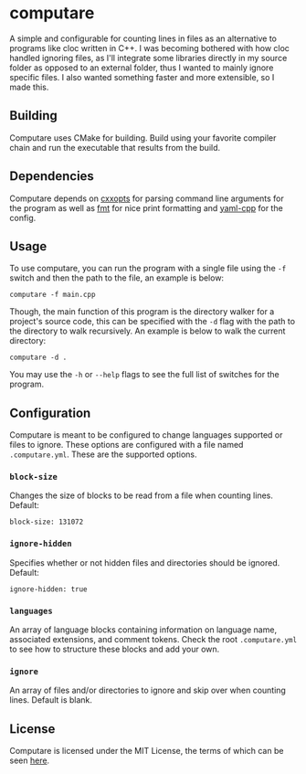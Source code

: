 # computare

A simple and configurable for counting lines in files as an alternative to programs like cloc written in C++. I was becoming bothered with how cloc handled ignoring files, as I'll integrate some libraries directly in my source folder as opposed to an external folder, thus I wanted to mainly ignore specific files. I also wanted something faster and more extensible, so I made this.

## Building

Computare uses CMake for building. Build using your favorite compiler chain and run the executable that results from the build.

## Dependencies

Computare depends on [cxxopts](https://github.com/jarro2783/cxxopts) for parsing command line arguments for the program as well as [fmt](https://github.com/fmtlib/fmt) for nice print formatting and [yaml-cpp](https://github.com/jbeder/yaml-cpp) for the config.

## Usage

To use computare, you can run the program with a single file using the `-f` switch and then the path to the file, an example is below:

    computare -f main.cpp

Though, the main function of this program is the directory walker for a project's source code, this can be specified with the `-d` flag with the path to the directory to walk recursively. An example is below to walk the current directory:

    computare -d .

You may use the `-h` or `--help` flags to see the full list of switches for the program.

## Configuration

Computare is meant to be configured to change languages supported or files to ignore. These options are configured with a file named `.computare.yml`. These are the supported options.

### `block-size`

Changes the size of blocks to be read from a file when counting lines.
Default:

    block-size: 131072

### `ignore-hidden`

Specifies whether or not hidden files and directories should be ignored.
Default:

    ignore-hidden: true

### `languages`

An array of language blocks containing information on language name, associated extensions, and comment tokens.
Check the root `.computare.yml` to see how to structure these blocks and add your own.

### `ignore`

An array of files and/or directories to ignore and skip over when counting lines.
Default is blank.

## License

Computare is licensed under the MIT License, the terms of which can be seen [here](https://github.com/tinfoilboy/computare/blob/master/LICENSE).